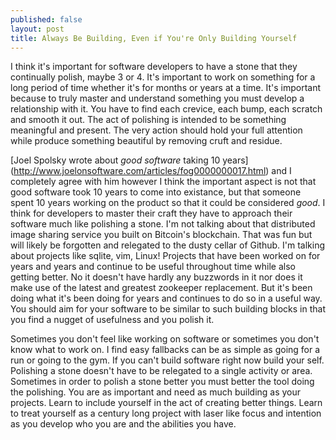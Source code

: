```yaml
---
published: false
layout: post
title: Always Be Building, Even if You're Only Building Yourself
---
```


I think it's important for software developers to have a stone that they
continually polish, maybe 3 or 4. It's important to work on something for a long
period of time whether it's for months or years at a time. It's important
because to truly master and understand something you must develop a relationship
with it. You have to find each crevice, each bump, each scratch and smooth it
out. The act of polishing is intended to be something meaningful and present.
The very action should hold your full attention while produce something beautiful by
removing cruft and residue.

[Joel Spolsky wrote about *good software* taking 10 years] (http://www.joelonsoftware.com/articles/fog0000000017.html) and I completely agree with him however I think the important aspect is not that good software took 10 years to come into existance, but that someone spent 10 years working on the product so that it could be considered *good*. I think for developers to master their craft they have to approach their software much like polishing a stone. I'm not talking about that
distributed image sharing service you built on Bitcoin's blockchain. That was
fun but will likely be forgotten and relegated to the dusty cellar of Github. I'm talking about projects like sqlite, vim, Linux! Projects
that have been worked on for years and years and continue to be useful
throughout time while also getting better. No it doesn't have hardly any
buzzwords in it nor does it make use of the latest and greatest zookeeper
replacement. But it's been doing what it's been doing for years and continues to
do so in a useful way. You should aim for your software to be similar to such
building blocks in that you find a nugget of usefulness and you polish it.

Sometimes you don't feel like working on software or sometimes you don't know
what to work on. I find easy fallbacks can be as simple as going for a run or
going to the gym. If you can't build software right now build your self.
Polishing a stone doesn't have to be relegated to a single activity or area.
Sometimes in order to polish a stone better you must better the tool doing the
polishing. You are as important and need as much building as your projects.
Learn to include yourself in the act of creating better things. Learn to treat
yourself as a century long project with laser like focus and intention as you
develop who you are and the abilities you have.

